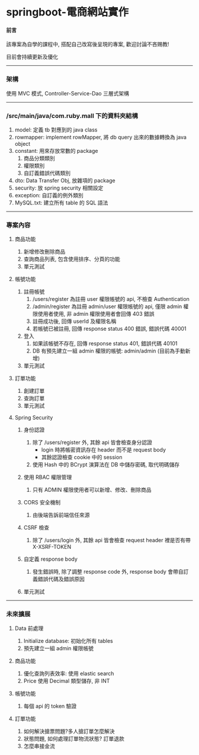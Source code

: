 # springboot-電商網站實作

#### 前言

該專案為自學的課程中, 搭配自己改寫後呈現的專案, 歡迎討論不吝赐教!

目前會持續更新及優化

---

### 架構

使用 MVC 模式, Controller-Service-Dao 三層式架構

---

### /src/main/java/com.ruby.mall 下的資料夾結構

1. model: 定義 tb 對應到的 java class
2. rowmapper: implement rowMapper, 將 db query 出來的數據轉換為 java object
3. constant: 用來存放常數的 package
   1. 商品分類類別
   2. 權限類別
   3. 自訂義錯誤代碼類別
4. dto: Data Transfer Obj, 放雜項的 package
5. security: 放 spring security 相關設定
6. exception: 自訂義的例外類別
7. MySQL.txt: 建立所有 table 的 SQL 語法

---

### 專案內容

1. 商品功能

   1. 新增修改刪除商品
   2. 查詢商品列表, 包含使用排序、分頁的功能
   3. 單元測試
2. 帳號功能

   1. 註冊帳號
      1. /users/register 為註冊 user 權限帳號的 api, 不檢查 Authentication
      2. /admin/register 為註冊 admin/user 權限帳號的 api, 僅限 admin 權限使用者使用, 非 admin 權限使用者會回傳 403 錯誤
      3. 註冊成功後, 回傳 userId 及權限名稱
      4. 若帳號已被註冊, 回傳 response status 400 錯誤, 錯誤代碼 40001
   2. 登入
      1. 如果該帳號不存在, 回傳 response status 401, 錯誤代碼 40101
      2. DB 有預先建立一組 admin 權限的帳號: admin/admin (目前為手動新增)
   3. 單元測試
3. 訂單功能

   1. 創建訂單
   2. 查詢訂單
   3. 單元測試
4. Spring Security

   1. 身份認證

      1. 除了 /users/register 外, 其餘 api 皆會檢查身分認證
         * login 時將帳密資訊存在 header 而不是 request body
         * 其餘認證檢查 cookie 中的 session
      2. 使用 Hash 中的 BCrypt 演算法在 DB 中儲存密碼, 取代明碼儲存
   2. 使用 RBAC 權限管理

      1. 只有 ADMIN 權限使用者可以新增、修改、刪除商品
   3. CORS 安全機制

      1. 由後端告訴前端信任來源
   4. CSRF 檢查

      1. 除了 /users/login 外, 其餘 api 皆會檢查 request header 裡是否有帶 X-XSRF-TOKEN
   5. 自定義 response body

      1. 發生錯誤時, 除了調整 response code 外, response body 會帶自訂義錯誤代碼及錯誤原因
   6. 單元測試

---

### 未來擴展

1. Data 前處理

   1. Initialize database: 初始化所有 tables
   2. 預先建立一組 admin 權限帳號
2. 商品功能

   1. 優化查詢列表效率: 使用 elastic search
   2. Price 使用 Decimal 類型儲存, 非 INT
3. 帳號功能

   1. 每個 api 的 token 驗證
4. 訂單功能

   1. 如何解決搶票問題?多人搶訂單怎麼解決
   2. 狀態問題, 如何處理訂單物流狀態? 訂單退款
   3. 怎麼串接金流
